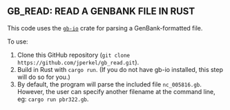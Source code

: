 ## GB_READ: READ A GENBANK FILE IN RUST

This code uses the [`gb-io`](https://github.com/dlesl/gb-io) crate for parsing a GenBank-formatted file. 

To use:
1) Clone this GitHub repository (`git clone https://github.com/jperkel/gb_read.git`).
2) Build in Rust with `cargo run`. (If you do not have gb-io installed, this step will do so for you.)
3) By default, the program will parse the included file `nc_005816.gb`. However, the user can specify another filename at the command line, eg: `cargo run pbr322.gb`.

